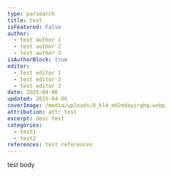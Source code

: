 ```yaml
---
type: parsearch
title: test
isFeatured: False
author:
  - test author 1
  - test author 2
  - test author 3
isAuthorBlock: true
editor:
  - test editor 1
  - test editor 2
  - test editor 3
date: 2025-04-06
updated: 2025-04-06
coverImage: /media/uploads/0_kl4_m02mdayirghq.webp
attribution: attr test
excerpt: desc test
categories:
  - test1
  - test2
references: test references
---
```


test body
